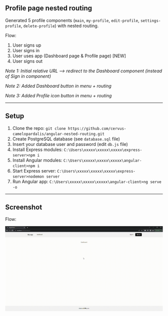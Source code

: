## Profile page nested routing

Generated 5 profile components (`main`, `my-profile`, `edit-profile`, `settings-profile`, `delete-profile`) with nested routing.

Flow:

1. User signs up
2. User signs in
3. User uses app (Dashboard page & Profile page) [NEW]
4. User signs out

*Note 1: Initial relative URL --> redirect to the Dashboard component (instead of Sign in component)*

*Note 2: Added Dashboard button in menu + routing*

*Note 3: Added Profile icon button in menu + routing*

---

## Setup

1. Clone the repo: `git clone https://github.com/cervus-camelopardalis/angular-nested-routing.git`
2. Create PostgreSQL database (see `database.sql` file)
3. Insert your database user and password (edit `db.js` file)
4. Install Express modules: `C:\Users\xxxxx\xxxxx\xxxxx\express-server>npm i`
5. Install Angular modules: `C:\Users\xxxxx\xxxxx\xxxxx\angular-client>npm i`
6. Start Express server: `C:\Users\xxxxx\xxxxx\xxxxx\express-server>nodemon server`
7. Run Angular app: `C:\Users\xxxxx\xxxxx\xxxxx\angular-client>ng serve -o`

---

## Screenshot

Flow:

![Flow](https://github.com/cervus-camelopardalis/angular-nested-routing/blob/main/01-screenshot-flow.gif)
